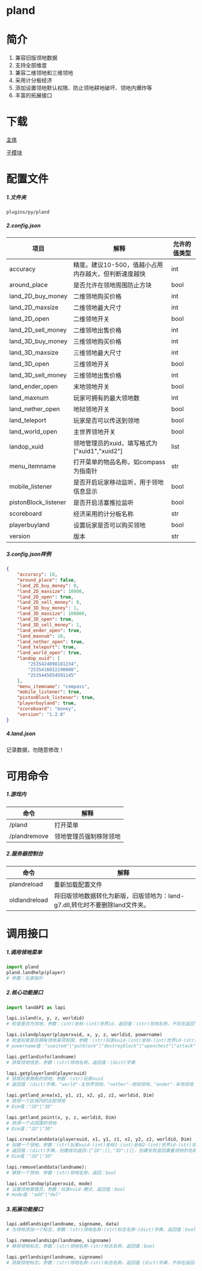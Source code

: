 # pland

# 简介

1. 兼容旧版领地数据
2. 支持全部维度
3. 兼容二维领地和三维领地
4. 采用计分板经济
5. 添加设置领地默认权限、防止领地耕地破坏、领地内爆炸等
6. 丰富的拓展接口

# 下载

[主体](https://pyr.jfishing.love/plugins/pland.py "点我下载")

[子模块](https://pyr.jfishing.love/plugins/landAPI.py "点我下载")

# 配置文件

##### 1.文件夹

``plugins/py/pland``

##### 2.config.json

| 项目                 | 解释                                                 | 允许的值类型 |
| -------------------- | ---------------------------------------------------- | ------------ |
| accuracy             | 精度。建议10-500，值越小占用内存越大，但判断速度越快 | int          |
| around_place         | 是否允许在领地周围防止方块                           | bool         |
| land_2D_buy_money    | 二维领地购买价格                                     | int          |
| land_2D_maxsize      | 二维领地最大尺寸                                     | int          |
| land_2D_open         | 二维领地开关                                         | bool         |
| land_2D_sell_money   | 二维领地出售价格                                     | int          |
| land_3D_buy_money    | 三维领地购买价格                                     | int          |
| land_3D_maxsize      | 三维领地最大尺寸                                     | int          |
| land_3D_open         | 三维领地开关                                         | bool         |
| land_3D_sell_money   | 三维领地出售价格                                     | int          |
| land_ender_open      | 末地领地开关                                         | bool         |
| land_maxnum          | 玩家可拥有的最大领地数                               | int          |
| land_nether_open     | 地狱领地开关                                         | bool         |
| land_teleport        | 玩家是否可以传送到领地                               | bool         |
| land_world_open      | 主世界领地开关                                       | bool         |
| landop_xuid          | 领地管理员的xuid，填写格式为["xuid1","xuid2"]        | list         |
| menu_itemname        | 打开菜单的物品名称，如compass为指南针                | str       |
| mobile_listener      | 是否开启玩家移动监听，用于领地信息显示               | bool         |
| pistonBlock_listener | 是否开启活塞推拉监听                                 | bool         |
| scoreboard           | 经济采用的计分板名称                                 | str       |
| playerbuyland        | 设置玩家是否可以购买领地                             | bool         |
| version              | 版本                                                 | str       |

##### 3.config.json样例

```json
{
    "accuracy": 10,
    "around_place": false,
    "land_2D_buy_money": 0,
    "land_2D_maxsize": 10000,
    "land_2D_open": true,
    "land_2D_sell_money": 0,
    "land_3D_buy_money": 1,
    "land_3D_maxsize": 100000,
    "land_3D_open": true,
    "land_3D_sell_money": 1,
    "land_ender_open": true,
    "land_maxnum": 10,
    "land_nether_open": true,
    "land_teleport": true,
    "land_world_open": true,
    "landop_xuid": [
        "2535424098181234",
        "2535416022290000",
        "2535445654591145"
    ],
    "menu_itemname": "compass",
    "mobile_listener": true,
    "pistonBlock_listener": true,
    "playerbuyland": true,
    "scoreboard": "money",
    "version": "1.2.0"
}
```

##### 4.land.json

记录数据，勿随意修改！

# 可用命令

##### 1.游戏内

| 命令         | 解释                   |
| ------------ | ---------------------- |
| /pland       | 打开菜单               |
| /plandremove | 领地管理员强制移除领地 |

##### 2.服务器控制台

| 命令          | 解释                                                                         |
| ------------- | ---------------------------------------------------------------------------- |
| plandreload   | 重新加载配置文件                                                             |
| oldlandreload | 将旧版领地数据转化为新版，旧版领地为：land-g7.dll,转化时不要删除land文件夹。 |

# 调用接口

##### 1.调用领地菜单

```python
import pland
pland.landhelp(player)
# 参数：玩家指针
```

##### 2.核心功能接口

```python
import landAPI as lapi

lapi.island(x, y, z, worldid)
# 检查是否为领地，参数：(int)坐标-(int)世界id，返回值：(str)领地名称，不存在返回“noland”

lapi.islandplayer(playerxuid, x, y, z, worldid, powername)
# 检查玩家是否拥有领地某项权限，参数：(str)玩家xuid-(int)坐标-(int)世界id-(str)权限名称，返回值：bool
# powername值："useitem"|"putblock"|"destroyblock"|"openchest"|"attack"

lapi.getlandinfo(landname)
# 获取领地信息，参数：(str)领地名称，返回值：(dict)字典

lapi.getplayerland(playerxuid)
# 获取玩家拥有的领地，参数：(str)玩家xuid
# 返回值：(dict)字典，"world"-主世界领地，"nether"-地狱领地，"ender"-末地领地

lapi.getland_area(x1, y1, z1, x2, y2, z2, worldid, Dim)
# 获得一个区域内的全部领地
# Dim值："2D"|"3D"

lapi.getland_point(x, y, z, worldid, Dim)
# 获得一个点周围的领地
# Dim值："2D"|"3D"

lapi.createlanddata(playerxuid, x1, y1, z1, x2, y2, z2, worldid, Dim)
# 创建一个领地，参数：(str)玩家xuid-(int)坐标1-(int)坐标2-(int)世界id-(str)领地模式
# 返回值：(dict)字典，创建成功返回-{"2D":[],"3D":[]}，创建失败返回重叠领地的名称
# Dim值："2D"|"3D"

lapi.removelanddata(landname):
# 移除一个领地，参数：(str)领地名称，返回：bool

lapi.setlandop(playerxuid, mode)
# 设置领地管理员，参数：玩家xuid-模式，返回值：bool
# mode值："add"|"del"
```

##### 3.拓展功能接口

```python
lapi.addlandsign(landname, signname, data)
# 为领地添加一个标志，参数：(str)领地名称-(str)标志名称-(dict)字典，返回值：bool

lapi.removelandsign(landname, signname)
# 移除领地标志，参数：(str)领地名称-(str)标志名称，返回值：bool

lapi.getlandsign(landname, signname)
# 获取领地标志，参数：(str)领地名称-(str)标志名称，返回值 (dict)字典，不存在返回-{}
```
